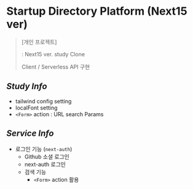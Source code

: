 # Startup Directory Platform (Next15 ver)

> [개인 프로젝트]
>
> : Next15 ver. study Clone
> 
> Client / Serverless API 구현
>

## _Study Info_
- tailwind config setting
- localFont setting
- `<Form>` action : URL search Params

## _Service Info_
- 로그인 기능 (`next-auth`)
  - Github 소셜 로그인
  - next-auth 로그인
  - 검색 기능
    - `<Form>` action 활용